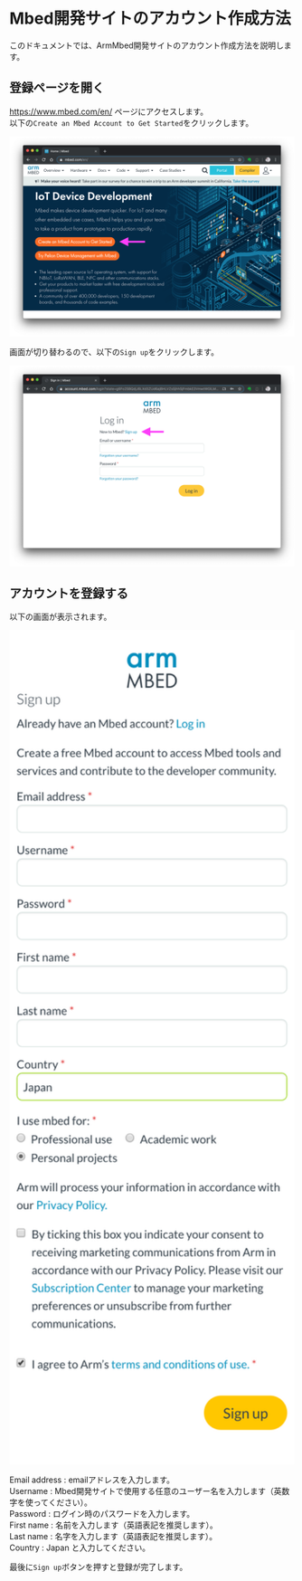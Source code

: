 # Mbed開発サイトのアカウント作成方法

このドキュメントでは、ArmMbed開発サイトのアカウント作成方法を説明します。

## 登録ページを開く

https://www.mbed.com/en/ ページにアクセスします。  
以下の`Create an Mbed Account to Get Started`をクリックします。

![](./pict/mbed_com.png)

画面が切り替わるので、以下の`Sign up`をクリックします。

![](./pict/signup.png)

## アカウントを登録する

以下の画面が表示されます。

<img src="./pict/account_login_state.png" width="800">

Email address : emailアドレスを入力します。  
Username : Mbed開発サイトで使用する任意のユーザー名を入力します（英数字を使ってください）。  
Password : ログイン時のパスワードを入力します。  
First name : 名前を入力します（英語表記を推奨します）。  
Last name : 名字を入力します（英語表記を推奨します）。  
Country : Japan と入力してください。  

最後に`Sign up`ボタンを押すと登録が完了します。
